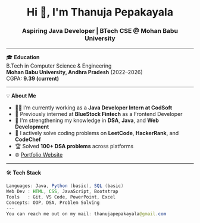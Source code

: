 <h1 align="center">Hi 👋, I'm Thanuja Pepakayala</h1>
<h3 align="center">Aspiring Java Developer | BTech CSE @ Mohan Babu University</h3>

---

🎓 **Education**  
B.Tech in Computer Science & Engineering  
**Mohan Babu University, Andhra Pradesh** (2022–2026)  
CGPA: **9.39 (current)**

---

💡 **About Me**
- 👩‍💻 I’m currently working as a **Java Developer Intern at CodSoft**
- 💼 Previously interned at **BlueStock Fintech** as a Frontend Developer
- 🌱 I'm strengthening my knowledge in **DSA**, **Java**, and **Web Development**
- 🧠 I actively solve coding problems on **LeetCode**, **HackerRank**, and **CodeChef**
- 🏆 Solved **100+ DSA problems** across platforms
- 🌐 [Portfolio Website](https://github.com/thanujapepakayala/portfolio)

---

🛠️ **Tech Stack**

```java
Languages: Java, Python (basic), SQL (basic)
Web Dev : HTML, CSS, JavaScript, Bootstrap
Tools   : Git, VS Code, PowerPoint, Excel
Concepts: OOP, DSA, Problem Solving
---
You can reach me out on my mail: thanujapepakayala@gmail.com
